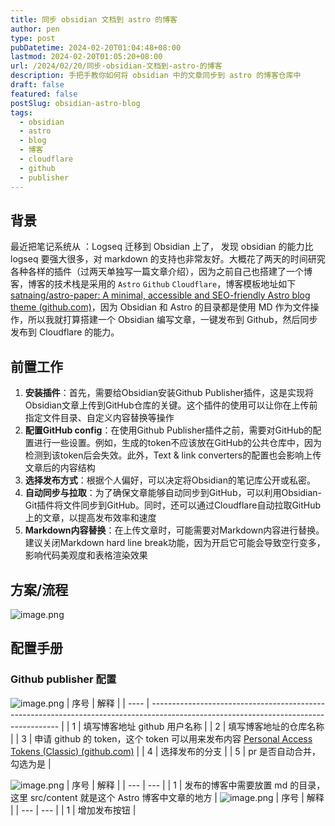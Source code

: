 ```yaml
---
title: 同步 obsidian 文档到 astro 的博客
author: pen
type: post
pubDatetime: 2024-02-20T01:04:48+08:00
lastmod: 2024-02-20T01:05:20+08:00
url: /2024/02/20/同步-obsidian-文档到-astro-的博客
description: 手把手教你如何将 obsidian 中的文章同步到 astro 的博客仓库中
draft: false
featured: false
postSlug: obsidian-astro-blog
tags:
  - obsidian
  - astro
  - blog
  - 博客
  - cloudflare
  - github
  - publisher
---
```


## 背景
最近把笔记系统从 ：Logseq 迁移到 Obsidian 上了， 发现 obsidian 的能力比 logseq 要强大很多，对 markdown 的支持也非常友好。大概花了两天的时间研究各种各样的插件（过两天单独写一篇文章介绍），因为之前自己也搭建了一个博客，博客的技术栈是采用的 `Astro` `Github` `Cloudflare`，博客模板地址如下 [satnaing/astro-paper: A minimal, accessible and SEO-friendly Astro blog theme (github.com)](https://github.com/satnaing/astro-paper)，因为 Obsidian 和 Astro 的目录都是使用 MD 作为文件操作，所以我就打算搭建一个 Obsidian 编写文章，一键发布到 Github，然后同步发布到 Cloudflare 的能力。  

## 前置工作
1. **安装插件**：首先，需要给Obsidian安装Github Publisher插件，这是实现将Obsidian文章上传到GitHub仓库的关键。这个插件的使用可以让你在上传前指定文件目录、自定义内容替换等操作
2. **配置GitHub config**：在使用Github Publisher插件之前，需要对GitHub的配置进行一些设置。例如，生成的token不应该放在GitHub的公共仓库中，因为检测到该token后会失效。此外，Text & link converters的配置也会影响上传文章后的内容结构
3. **选择发布方式**：根据个人偏好，可以决定将Obsidian的笔记库公开或私密。
4. **自动同步与拉取**：为了确保文章能够自动同步到GitHub，可以利用Obsidian-Git插件将文件同步到GitHub。同时，还可以通过Cloudflare自动拉取GitHub上的文章，以提高发布效率和速度
5. **Markdown内容替换**：在上传文章时，可能需要对Markdown内容进行替换。建议关闭Markdown hard line break功能，因为开启它可能会导致空行变多，影响代码美观度和表格渲染效果

## 方案/流程

![image.png](https://blog-1256302330.cos.ap-beijing.myqcloud.com//test20240220160809.png)


## 配置手册
### Github publisher 配置
![image.png](https://blog-1256302330.cos.ap-beijing.myqcloud.com//test20240220161504.png)
| 序号 | 解释                                                                                                                                  |
| ---- | ------------------------------------------------------------------------------------------------------------------------------------- |
| 1    | 填写博客地址 github 用户名称                                                                                                          |
| 2    | 填写博客地址的仓库名称                                                                                                                |
| 3    | 申请 github 的 token，这个 token 可以用来发布内容 [Personal Access Tokens (Classic) (github.com)](https://github.com/settings/tokens) |
| 4    | 选择发布的分支                                                                                                                        |
| 5    |  pr 是否自动合并，勾选为是 |

![image.png](https://blog-1256302330.cos.ap-beijing.myqcloud.com//test20240220162338.png)
| 序号 | 解释 |
| --- | --- |
| 1 |  发布的博客中需要放置 md 的目录，这里 src/content 就是这个 Astro 博客中文章的地方  |
![image.png](https://blog-1256302330.cos.ap-beijing.myqcloud.com//test20240220162550.png)
| 序号 | 解释 |
| --- | --- |
| 1 |  增加发布按钮 |

